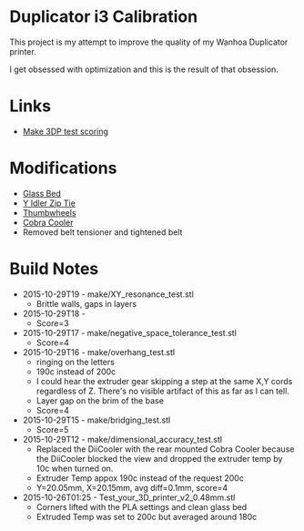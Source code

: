 # Duplicator i3 Calibration

This project is my attempt to improve the quality of my Wanhoa
Duplicator printer.

I get obsessed with optimization and this is the result of that obsession.

# Links

* [Make 3DP test scoring](http://makezine.com/2014/11/07/how-to-evaluate-the-2015-make-3dp-test-probes/)

# Modifications

* [Glass Bed](http://www.amazon.com/gp/product/B00QQ5Q3BI?psc=1&redirect=true&ref_=oh_aui_detailpage_o01_s01)
* [Y Idler Zip Tie](http://3dprinterbrain.com/uploads/DupI3/RecommendedMods/YIdlerZip.jpg)
* [Thumbwheels](http://www.thingiverse.com/thing:874155)
* [Cobra Cooler](http://www.thingiverse.com/thing:1090433)
* Removed belt tensioner and tightened belt

# Build Notes

* 2015-10-29T19 - make/XY_resonance_test.stl
  * Brittle walls, gaps in layers
* 2015-10-29T18 -
  * Score=3
* 2015-10-29T17 - make/negative_space_tolerance_test.stl
  * Score=4
* 2015-10-29T16 - make/overhang_test.stl
  * ringing on the letters
  * 190c instead of 200c
  * I could hear the extruder gear skipping a step at the same X,Y cords
    regardless of Z. There's no visible artifact of this as far as I can tell.
  * Layer gap on the brim of the base
  * Score=4
* 2015-10-29T15 - make/bridging_test.stl
  * Score=5
* 2015-10-29T12 - make/dimensional_accuracy_test.stl
  * Replaced the DiiCooler with the rear mounted Cobra Cooler because the DiiCooler blocked the view and dropped the extruder temp by 10c when turned on.
  * Extruder Temp appox 190c instead of the request 200c
  * Y=20.05mm, X=20.15mm, avg diff=0.1mm, score=4
* 2015-10-26T01:25 - Test_your_3D_printer_v2_0.48mm.stl
  * Corners lifted with the PLA settings and clean glass bed
  * Extruded Temp was set to 200c but averaged around 180c


